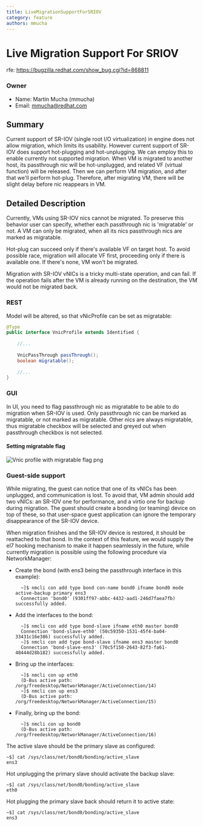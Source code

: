 ```yaml
---
title: LiveMigrationSupportForSRIOV
category: feature
authors: mmucha
---
```



# Live Migration Support For SRIOV

rfe: https://bugzilla.redhat.com/show_bug.cgi?id=868811

### Owner

*   Name: Martin Mucha (mmucha)
*   Email: mmucha@redhat.com

## Summary
Current support of SR-IOV (single root I/O virtualization) in engine 
does not allow migration, which
limits its usability. However current support of SR-IOV does support 
hot-plugging and hot-unplugging. We can employ this to enable currently 
not supported migration. When VM is migrated to another host, its
passthrough nic will be hot-unplugged, and related VF (virtual function)
will be released.
Then we can perform VM migration, and after that we'll perform hot-plug.
Therefore, after migrating VM, there will be slight delay before nic 
reappears in VM. 

## Detailed Description

Currently, VMs using SR-IOV nics cannot be migrated. To preserve this 
behavior user can specify, whether each passthrough nic is 'migratable' 
or not. A VM can only be migrated, when all its nics passthrough 
nics are marked as migratable. 

Hot-plug can succeed only if there's available VF on 
target host. To avoid possible race, migration will allocate VF first, 
proceeding only if there is available one. 
If there's none, VM won't be migrated.

Migration with SR-IOV vNICs is a tricky multi-state operation, and can 
fail. If the operation fails after the VM is already running on the 
destination, the VM would not be migrated back.

### REST

Model will be altered, so that vNicProfile can be set as migratable:

```java
@Type
public interface VnicProfile extends Identified {
    
    //...
    
    VnicPassThrough passThrough();
    boolean migratable();
    
    //...
}    
```

### GUI

In UI, you need to flag passthrough nic as migratable to be able to do
migration when SR-IOV is used. Only passthrough nic can be marked as
migratable, or not marked as migratable. Other nics are always 
migratable, thus migratable checkbox will be selected and greyed out
when passthrough checkbox is not selected. 

#### Setting migratable flag
![Vnic profile with migratable flag png](/images/vnicProfileWithMigratableFlag.png "Vnic profile with migratable flag png")

### Guest-side support
   
While migrating, the guest can notice that one of its vNICs has been 
unplugged, and communication is lost. To avoid that, VM admin should 
add two vNICs: an SR-IOV one for performance, and a virtio one for 
backup during migration. The guest should create a bonding (or teaming) 
device on top of these, so that user-space guest application can ignore 
the temporary disappearance of the SR-IOV device.
   
When migration finishes and the SR-IOV device is restored, it should be 
reattached to that bond. In the context of this feature, we would supply
the el7 hooking mechanism to make it happen seamlessly in the future, while
currently migration is possible using the following procedure via NetworkManager:

* Create the bond (with ens3 being the passthrough interface in this example):

        ~]$ nmcli con add type bond con-name bond0 ifname bond0 mode active-backup primary ens3
        Connection 'bond0' (9301ff97-abbc-4432-aad1-246d7faea7fb) successfully added.

* Add the interfaces to the bond:

        ~]$ nmcli con add type bond-slave ifname eth0 master bond0
        Connection 'bond-slave-eth0' (50c59350-1531-45f4-ba04-33431c16e386) successfully added.
        ~]$ nmcli con add type bond-slave ifname ens3 master bond0
        Connection 'bond-slave-ens3' (70c5f150-2643-82f3-fa61-48444d28b182) successfully added.

* Bring up the interfaces:

        ~]$ nmcli con up eth0
        (D-Bus active path: /org/freedesktop/NetworkManager/ActiveConnection/14)
        ~]$ nmcli con up ens3
        (D-Bus active path: /org/freedesktop/NetworkManager/ActiveConnection/15)

* Finally, bring up the bond:

        ~]$ nmcli con up bond0
        (D-Bus active path: /org/freedesktop/NetworkManager/ActiveConnection/16)

The active slave should be the primary slave as configured:

    ~$] cat /sys/class/net/bond0/bonding/active_slave
    ens3

Hot unplugging the primary slave should activate the backup slave:

    ~$] cat /sys/class/net/bond0/bonding/active_slave
    eth0

Hot plugging the primary slave back should return it to active state:

    ~$] cat /sys/class/net/bond0/bonding/active_slave
    ens3
